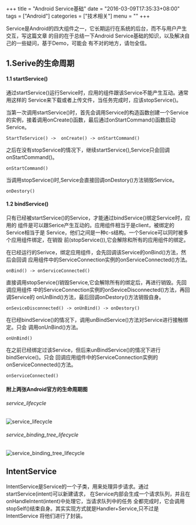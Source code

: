+++
title = "Android Service基础"
date = "2016-03-09T17:35:33+08:00"
tags = ["Android"]
categories = ["技术相关"]
menu = ""
+++

Service是Android的四大组件之一，它长期运行在系统的后台，而不与用户产生交互，写这篇文章
的目的在于总结一下Android Service基础的知识，以及解决自己的一些疑问，基于Demo，可能会
有不对的地方，请勿全信。

<!--more-->

## 1.Serive的生命周期
#### 1.1 startService()
通过startService()运行Service时，应用的组件跟该Service不能产生互动。通常用这样的
Service来下载或者上传文件，当任务完成时，应该stopService()。

当第一次调用startService()时，首先会调用Service的构造函数创建一个Service
的实例，接着调用onCreate()函数，最后通过onStartCommand()函数启动Service。

    StartToService() ->  onCreate() -> onStartCommand()

之后在没有stopService的情况下，继续startService(),Service只会回调
onStartCommand()。

    onStartCommand()

当调用stopService()时,Service会直接回调onDestory()方法销毁Service。

    onDestory()

#### 1.2 bindService()
只有已经被startService()的Service，才能通过bindService()绑定Service时，应用的
组件是可以跟Serice产生互动的。应用组件相当于是client，被绑定的Service相当于是
Service，他们之间是一种c-s结构。一个Service可以同时被多个应用组件绑定，在销毁
前(stopService()),它会解除和所有的应用组件的绑定。

在已经运行的Serivce，绑定应用组件，会先回调该Service的onBind()方法，然后会回调
应用组件中的ServiceConnection实例的onServiceConnected()方法。

    onBind() -> onServiceConnected()

直接调用stopService()销毁Service,它会解除所有的绑定后，再进行销毁。先回调应用组件
中的ServiceConnection实例的onSeviceDisconnected()方法，再回调Service的
onUnBind()方法，最后回调onDestory()方法销毁自身。

    onSeviceDisconnected() -> onUnBind() -> onDestory()

在已经bindService()的情况下，调用unBindService()方法对Service进行接触绑定。只会
调用onUnBind()方法。

    onUnBind()

在之前已经绑定过该Service，但后来unBindService()的情况下进行bindService()。只会
回调应用组件中的ServiceConnection实例的onServiceConnected()方法。

    onServiceConnected()

#### 附上两张Android官方的生命周期图

###### service_lifecycle

![service_lifecycle](http://7xrnow.com1.z0.glb.clouddn.com/blog_service_lifecycle.png "service_lifecycle")

###### service_binding_tree_lifecycle

![service_binding_tree_lifecycle](http://7xrnow.com1.z0.glb.clouddn.com/blog_service_binding_tree_lifecycle.png "service_binding_tree_lifecycle")


## IntentService

IntentService是Service的一个子类，用来处理异步请求。通过startService(intent)可以新建请求，
在Service内部会生成一个请求队列，并且在onHandleIntent(intent)中处理它，当请求队列中的任务
全都完成时，它会调用stopSelf()结束自身。其实实现方式就是Handler+Service,只不过是IntentService
将他们进行了封装。
